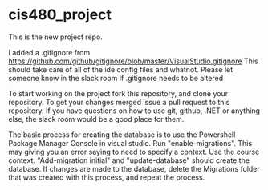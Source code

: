 # cis480_project
This is the new project repo.

I added a .gitignore from https://github.com/github/gitignore/blob/master/VisualStudio.gitignore
This should take care of all of the ide config files and whatnot.
Please let someone know in the slack room if .gitignore needs to be altered

To start working on the project fork this repository, and clone your repository. To get your changes merged issue a pull request to this repository. If you have questions on how to use git, github, .NET or anything else, the slack room would be a good place for them.

The basic process for creating the database is to use the Powershell Package Manager Console in visual studio. Run "enable-migrations". This may giving you an error saying to need to specify a context. Use the course context. "Add-migration initial" and "update-database" should create the database. If changes are made to the database, delete the Migrations folder that was created with this process, and repeat the process.
